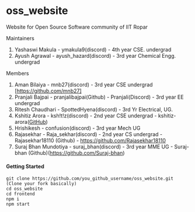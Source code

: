 # oss_website
Website for Open Source Software community of IIT Ropar

Maintainers
1. Yashaswi Makula - ymakula9(discord) - 4th year CSE. undergrad
2. Ayush Agrawal - ayush_hazard(discord) - 3rd year Chemical Engg. undergrad

Members
1. Aman Bilaiya - mnb27(discord) - 3rd year CSE undergrad [https://github.com/mnb27]
2. Pranjali Bajpai - pranjalibajpai(Github) - Pranjali(Discord) - 3rd year EE undergrad
3. Ritesh Chaudhari - SpottedHyena(discord) - 3rd Yr Electrical, UG.
4. Kshitiz Arora - ksh!t!z(discord) - 2nd year CSE undergrad - kshitiz-arora([GitHub](https://github.com/kshitiz-arora))
5. Hrishikesh - confusion(discord) - 3rd year Mech UG
6. Rajasekhar - Raja_sekhar(discord) - 2nd year CS undergrad - Rajasekhar18110 (Github) - https://github.com/Rajasekhar18110
7. Suraj Bhan Mundotiya - suraj_bhan(discord) - 3rd year MME UG - Suraj-bhan (Github)(https://github.com/Suraj-bhan)

#### Getting Started
```
git clone https://github.com/you_github_username/oss_website.git (Clone your fork basically)
cd oss_website
cd frontend
npm i
npm start
```
